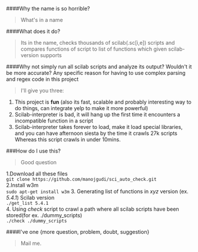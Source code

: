 ####Why the name is so horrible?
> What's in a name

####What does it do?
> Its in the name, checks thousands of scilab(.sc[i,e]) scripts and compares functions of script to list of functions which given scilab-version supports

####Why not simply run all scilab scripts and analyze its output? Wouldn't it be more accurate? Any specific reason for having to use complex parsing and regex code in this project
> I'll give you three: <br/>

1. This project is **fun** (also its fast, scalable and probably interesting way to do things, can integrate yelp to make it more powerful)<br/>
2. Scilab-interpreter is bad, it will hang up the first time it encounters a incompatible function in a script<br/>
3. Scilab-interpreter takes forever to load, make it load special libraries, and you can have afternoon siesta by the time it crawls 27k scripts<br/> Whereas this script crawls in under 10mins. 

###How do I use this?
> Good question

1.Download all these files<br/>
`git clone https://github.com/manojgudi/sci_auto_check.git` <br>
2.Install w3m<br>
`sudo apt-get install w3m`
3. Generating list of functions in *xyz* version (ex. *5.4.1*) Scilab version<br>
`./get_list 5.4.1`<br>
4. Using *check* script to crawl a path where all scilab scripts have been stored(for ex. ./dummy_scripts)<br>
`./check ./dummy_scripts` 

####I've one {more question, problem, doubt, suggestion}
> Mail me.
